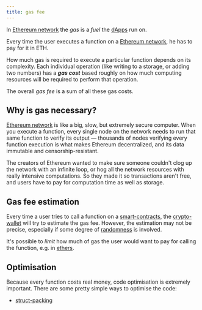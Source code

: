 ```yaml
---
title: gas fee
---
```


In [Ethereum network](/ethereum%20network) the _gas_ is a _fuel_ the [dApps](/knowledge/web3/solidity/dapps.md) run on.

Every time the user executes a function on a [Ethereum network](/ethereum%20network), he has to pay for it in ETH.

How much gas is required to execute a particular function depends on its complexity. Each individual operation (like writing to a storage, or adding two numbers) has a **_gas cost_** based roughly on how much computing resources will be required to perform that operation.

The overall _gas fee_ is a sum of all these gas costs.

## Why is gas necessary?

[Ethereum network](/ethereum%20network) is like a big, slow, but extremely secure computer. When you execute a function, every single node on the network needs to run that same function to verify its output — thousands of nodes verifying every function execution is what makes Ethereum decentralized, and its data immutable and censorship-resistant.

The creators of Ethereum wanted to make sure someone couldn't clog up the network with an infinite loop, or hog all the network resources with really intensive computations. So they made it so transactions aren't free, and users have to pay for computation time as well as storage.

## Gas fee estimation

Every time a user tries to call a function on a [smart-contracts](/knowledge/web3/smart-contracts.md), the [crypto-wallet](/knowledge/web3/crypto-wallet.md) will try to estimate the gas fee. However, the estimation may not be precise, especially if some degree of [randomness](/randomness) is involved.

It's possible to _limit_ how much of gas the user would want to pay for calling the function, e.g. in [ethers](/knowledge/web3/frontend/ethers.md).

## Optimisation

Because every function costs real money, code optimisation is extremely important. There are some pretty simple ways to optimise the code:

- [struct-packing](/knowledge/web3/solidity/struct-packing.md)
